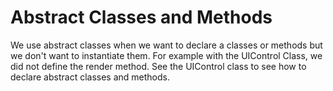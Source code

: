 # Abstract Classes and Methods

We use abstract classes when we want to declare a classes or methods but we don't want to instantiate them. For example with the UIControl Class,
we did not define the render method. See the UIControl class to see how to declare abstract classes and methods.
